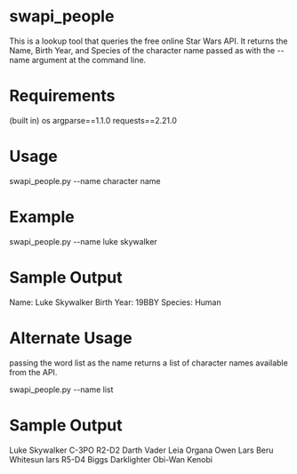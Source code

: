 # swapi_people
This is a lookup tool that queries the free online Star Wars API. It returns the Name, Birth Year, and Species of the character name passed as with the --name argument at the command line.

# Requirements
(built in) os
argparse==1.1.0
requests==2.21.0

# Usage
swapi_people.py --name character name

# Example
swapi_people.py --name luke skywalker

  # Sample Output
  Name: Luke Skywalker
  Birth Year: 19BBY
  Species: Human

# Alternate Usage
passing the word list as the name returns a list of character names available from the API.

swapi_people.py --name list

  # Sample Output
  Luke Skywalker
  C-3PO
  R2-D2
  Darth Vader
  Leia Organa
  Owen Lars
  Beru Whitesun lars
  R5-D4
  Biggs Darklighter
  Obi-Wan Kenobi
